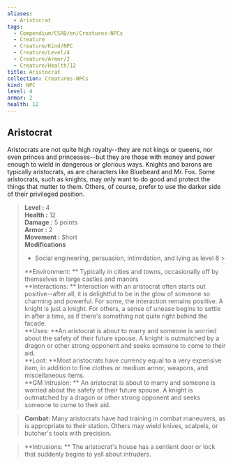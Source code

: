 ```yaml
---
aliases:
  - Aristocrat
tags:
  - Compendium/CSRD/en/Creatures-NPCs
  - Creature
  - Creature/Kind/NPC
  - Creature/Level/4
  - Creature/Armor/2
  - Creature/Health/12
title: Aristocrat
collection: Creatures-NPCs
kind: NPC
level: 4
armor: 2
health: 12
---
```

## Aristocrat  
Aristocrats are not quite high royalty--they are not kings or queens, nor even princes and princesses--but they are those with money and power enough to wield in dangerous or glorious ways. Knights and barons are typically aristocrats, as are characters like Bluebeard and Mr. Fox. Some aristocrats, such as knights, may only want to do good and protect the things that matter to them. Others, of course, prefer to use the darker side of their privileged position.  

  
> **Level :** 4  
> **Health :** 12  
> **Damage :** 5 points  
> **Armor :** 2  
> **Movement :** Short  
> **Modifications**  
>- Social engineering, persuasion, intimidation, and lying as level 6 >
>  
> **Environment: ** Typically in cities and towns, occasionally off by themselves in large castles and manors  
> **Interactions: ** Interaction with an aristocrat often starts out positive--after all, it is delightful to be in the glow of someone so charming and powerful. For some, the interaction remains positive. A knight is just a knight. For others, a sense of unease begins to settle in after a time, as if there's something not quite right behind the facade.  
> **Uses: **An aristocrat is about to marry and someone is worried about the safety of their future spouse. A knight is outmatched by a dragon or other strong opponent and seeks someone to come to their aid.  
> **Loot: **Most aristocrats have currency equal to a very expensive item, in addition to fine clothes or medium armor, weapons, and miscellaneous items.  
> **GM Intrusion: ** An aristocrat is about to marry and someone is worried about the safety of their future spouse. A knight is outmatched by a dragon or other strong opponent and seeks someone to come to their aid.  

> **Combat:** 
> Many aristocrats have had training in combat maneuvers, as is appropriate to their station. Others may wield knives, scalpels, or butcher's tools with precision.  
  

> **Intrusions: ** 
> The aristocrat's house has a sentient door or lock that suddenly begins to yell about intruders.  
